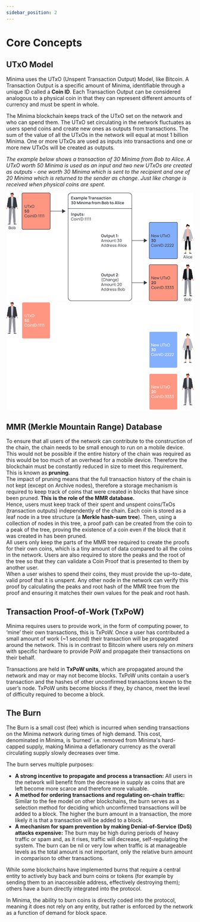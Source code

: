 ```yaml
---
sidebar_position: 2
---
```


# Core Concepts

## UTxO Model
Minima uses the UTxO (Unspent Transaction Output) Model, like Bitcoin. A Transaction Output is a specific amount of Minima, identifiable through a unique ID called a **Coin ID**. Each Transaction Output can be considered analogous to a physical coin in that they can represent different amounts of currency and must be spent in whole.

The Minima blockchain keeps track of the UTxO set on the network and who can spend them. The UTxO set circulating in the network fluctuates as users spend coins and create new ones as outputs from transactions. The sum of the value of all the UTxOs in the network will equal at most 1 billion Minima.
One or more UTxOs are used as inputs into transactions and one or more new UTxOs will be created as outputs.


*The example below shows a transaction of 30 Minima from Bob to Alice. A UTxO worth 50 Minima is used as an input and two new UTxOs are created as outputs - one worth 30 Minima which is sent to the recipient and one of 20 Minima which is returned to the sender as change. Just like change is received when physical coins are spent.*


![Core Concepts](/img/learn/coreConceptsLm.svg#gh-light-mode-only)![Core Concepts](/img/learn/coreConceptsDm.svg#gh-dark-mode-only)

## MMR (Merkle Mountain Range) Database 
To ensure that all users of the network can contribute to the construction of the chain, the chain needs to be small enough to run on a mobile device. This would not be possible if the entire history of the chain was required as this would be too much of an overhead for a mobile device. Therefore the blockchain must be constantly reduced in size to meet this requirement. This is known as **pruning**.<br/>
The impact of pruning means that the full transaction history of the chain is not kept (except on Archive nodes), therefore a storage mechanism is required to keep track of coins that were created in blocks that have since been pruned. **This is the role of the MMR database.**<br/>
Hence, users must keep track of their spent and unspent coins/TxOs (transaction outputs) independently of the chain. Each coin is stored as a leaf node in a tree structure (a **Merkle hash-sum tree**). Then, using a collection of nodes in this tree, a proof path can be created from the coin to a peak of the tree, proving the existence of a coin even if the block that it was created in has been pruned. <br/>
All users only keep the parts of the MMR tree required to create the proofs for their own coins, which is a tiny amount of data compared to all the coins in the network. Users are also required to store the peaks and the root of the tree so that they can validate a Coin Proof that is presented to them by another user. <br/>
When a user wishes to spend their coins, they must provide the up-to-date, valid proof that it is unspent. Any other node in the network can verify this proof by calculating the peaks and root hash of the MMR tree from the proof and ensuring it matches their own values for the peak and root hash. 


## Transaction Proof-of-Work (TxPoW)
Minima requires users to provide work, in the form of computing power, to ‘mine’ their own transactions, this is TxPoW. Once a user has contributed a small amount of work (~1 second) their transaction will be propagated around the network. This is in contrast to Bitcoin where users rely on *miners* with specific hardware to provide PoW and propagate their transactions on their behalf.

Transactions are held in **TxPoW units**, which are propagated around the network and may or may not become blocks. TxPoW units contain a user’s transaction and the hashes of other unconfirmed transactions known to the user’s node. TxPoW units become blocks if they, by chance, meet the level of difficulty required to become a block. 

## The Burn
The Burn is a small cost (fee) which is incurred when sending transactions on the Minima network during times of high demand. This cost, denominated in Minima, is ‘burned’ i.e. removed from Minima's hard-capped supply, making Minima a deflationary currency as the overall circulating supply slowly decreases over time. 

The burn serves multiple purposes:
- **A strong incentive to propagate and process a transaction:** All users in the network will benefit from the decrease in supply as coins that are left become  more scarce and therefore more valuable.
- **A method for ordering transactions and regulating on-chain traffic:** Similar to the fee model on other blockchains, the burn serves as a selection method for deciding which unconfirmed transactions will be added to a block. The higher the burn amount in a transaction, the more likely it is that a transaction will be added to a block. 
- **A mechanism for spam prevention by making Denial-of-Service (DoS) attacks expensive:** The burn may be high during periods of heavy traffic or spam and, as it rises, traffic will decrease, self-regulating the system. The burn can be nil or very low when traffic is at manageable levels as the total amount is not important, only the relative burn amount in comparison to other transactions.

While some blockchains have implemented burns that require a central entity to actively buy back and burn coins or tokens (for example by sending them to an inaccessible address, effectively destroying them); others have a burn directly integrated into the protocol. 

In Minima, the ability to burn coins is directly coded into the protocol, meaning it does not rely on any entity, but rather is enforced by the network as a function of demand for block space. 

